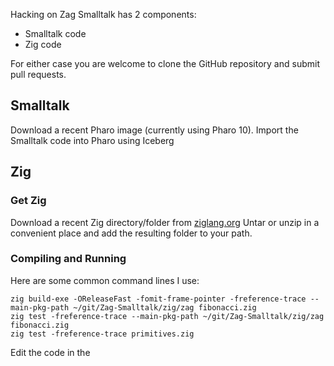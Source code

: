 Hacking on Zag Smalltalk has 2 components:
- Smalltalk code
- Zig code

For either case you are welcome to clone the GitHub repository and submit pull requests.

## Smalltalk

Download a recent Pharo image (currently using Pharo 10).
Import the Smalltalk code into Pharo using Iceberg

## Zig

### Get Zig
Download a recent Zig directory/folder from [ziglang.org](https://ziglang.org/download/)
Untar or unzip in a convenient place and add the resulting folder to your path.

### Compiling and Running
Here are some common command lines I use:
```
zig build-exe -OReleaseFast -fomit-frame-pointer -freference-trace --main-pkg-path ~/git/Zag-Smalltalk/zig/zag fibonacci.zig
zig test -freference-trace --main-pkg-path ~/git/Zag-Smalltalk/zig/zag fibonacci.zig
zig test -freference-trace primitives.zig
```
Edit the code in the 